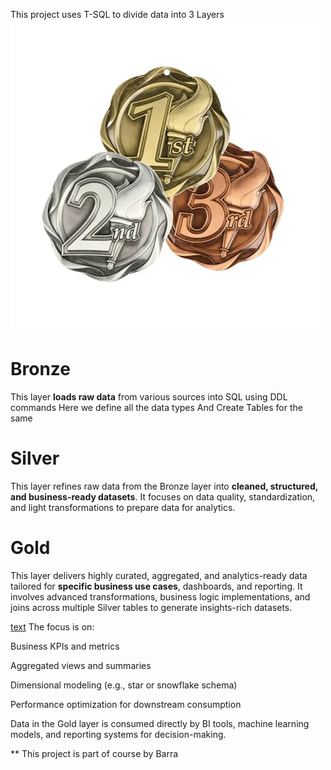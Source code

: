 This project uses T-SQL to divide data into 3 Layers 
![alt text](image.png)
# Bronze
This layer **loads raw data** from various sources into SQL using DDL commands 
Here we define all the data types
And Create Tables for the same 

# Silver
This layer refines raw data from the Bronze layer into **cleaned, structured, and business-ready datasets**. It focuses on data quality, standardization, and light transformations to prepare data for analytics.

# Gold

This layer delivers highly curated, aggregated, and analytics-ready data tailored for **specific business use cases**, dashboards, and reporting. It involves advanced transformations, business logic implementations, and joins across multiple Silver tables to generate insights-rich datasets.


[text](12_SQL_Projects_ETL.pdf)
The focus is on:

Business KPIs and metrics

Aggregated views and summaries

Dimensional modeling (e.g., star or snowflake schema)

Performance optimization for downstream consumption

Data in the Gold layer is consumed directly by BI tools, machine learning models, and reporting systems for decision-making.

** This project is part of course by Barra